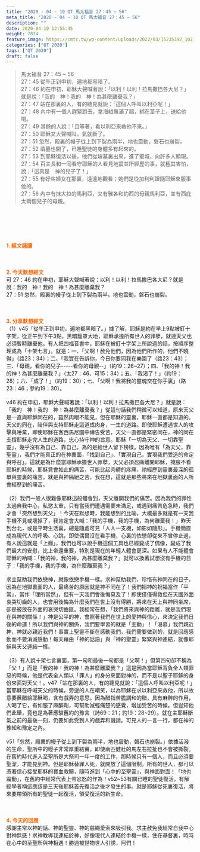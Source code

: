 ```yaml
---
title: "2020 - 04 - 10 QT 馬太福音 27：45 ~ 56"
meta_title: "2020 - 04 - 10 QT 馬太福音 27：45 ~ 56"
description: ""
date: 2020-04-10 12:55:45
weight: 7874
feature_image: https://cmtc.tw/wp-content/uploads/2022/03/15235392_10211799862337740_180693556567566654_o-1.webp
categories: ["QT 2020"]
tags: ["QT 2020"]
draft: false
---
```


<blockquote>馬太福音 27：45 ~ 56<br />
27：45 從午正到申初，遍地都黑暗了。<br />
27：46 約在申初，耶穌大聲喊著說：「以利！以利！拉馬撒巴各大尼？」就是說：「我的　神！我的　神！為甚麼離棄我？」<br />
27：47 站在那裏的人，有的聽見就說：「這個人呼叫以利亞呢！」<br />
27：48 內中有一個人趕緊跑去，拿海絨蘸滿了醋，綁在葦子上，送給他喝。<br />
27：49 其餘的人說：「且等著，看以利亞來救他不來。」<br />
27：50 耶穌又大聲喊叫，氣就斷了。<br />
27：51 忽然，殿裏的幔子從上到下裂為兩半，地也震動，磐石也崩裂，<br />
27：52 墳墓也開了，已睡聖徒的身體多有起來的。<br />
27：53 到耶穌復活以後，他們從墳墓裏出來，進了聖城，向許多人顯現。<br />
27：54 百夫長和一同看守耶穌的人看見地震並所經歷的事，就極其害怕，說：「這真是　神的兒子了！」<br />
27：55 有好些婦女在那裏，遠遠地觀看；她們是從加利利跟隨耶穌來服事他的。<br />
27：56 內中有抹大拉的馬利亞，又有雅各和約西的母親馬利亞，並有西庇太兩個兒子的母親。</blockquote><br />
&nbsp;<br />
<br />
&nbsp;<br />
<br />
<span style="color: #ff6600;"><strong>1. </strong><strong>經文誦讀</strong></span><br />
<br />
<span style="color: #ff6600;"><strong> </strong></span><br />
<br />
<span style="color: #ff6600;"><strong>2. 今天默想</strong><strong>經文<br />
</strong></span>可 27：46 約在申初，耶穌大聲喊著說：以利！以利！拉馬撒巴各大尼？就是說：我的　神！我的　神！為甚麼離棄我？<br />
27：51 忽然，殿裏的幔子從上到下裂為兩半，地也震動，磐石也崩裂。<br />
<br />
&nbsp;<br />
<br />
<span style="color: #ff6600;"><strong>3. 分享默想經文<br />
</strong></span>（1）v45「從午正到申初，遍地都黑暗了。」據了解，耶穌是約在早上9點被釘十字架，從正午到下午3點，黑暗籠罩大地，耶穌承擔所有世人的罪孽，就連天父也必須暫時離棄他。有人把四福音書中，耶穌在被釘十字架上所說過的話，按順序整理成為「十架七言」。就是：一、「父啊！赦免他們，因為他們所作的，他們不曉得」（路23：34）；二、「我實在告訴你，今日你要同我在樂園了（路23：43）；三、「母親，看你的兒子-----看你的母親--」（約19：26~27）；四、「我的神！我的神！為甚麼離棄我？」（太27：46、可15：34）；五、「我渴了！」（約19：28）；六、「成了！」（約19：30）；七、「父啊！我將我的靈魂交在你手裏」（路23：46；參約19：30）。<br />
<br />
v46 約在申初，耶穌大聲喊著說：「以利！以利！拉馬撒巴各大尼？」就是說：「我的　神！我的　神！為甚麼離棄我？」從這句話我們稍微可以知道，原來天父是一直與耶穌同在的，雖然肉眼不能見，但在耶穌的靈裏，耶穌一直都是知道的。天父的同在，陪伴與支持耶穌走這道成肉身，一生的道路。即使耶穌遭遇世人的攻擊與唾棄，即使耶穌在客西馬尼園中禱告受苦，天父一直都是緊密同在，神的同在支撐耶穌走完人生的道路，忠心持守神的旨意。耶穌「一切為天父、一切靠聖靈」，幾乎沒有為自己、靠自己，為的是給世人留下榜樣。因為唯有「為天父，靠聖靈」，我們才能真正的在神裏面，「找到自己」、「實現自己，實現我們受造的命定與呼召」。這就是為什麼當耶穌承擔世人罪孽，天父必須忍痛離開耶穌，掩臉不看耶穌的時候，耶穌竟會如此的痛苦，可能比起肉體的疼痛，祂經歷到靈裏最深的孤單與靈裏的痛苦，就是與神隔絕之苦，我在想，這就是那些將來在地獄裏面的人所會經歷到的痛苦。<br />
<br />
（2）我們一般人很難像耶穌這般體會到，天父離開我們的痛苦。因為我們的罪性太過自我中心，私慾太重，只有當我們遭遇需要未滿足，或遇到痛苦危急時，我們才會「突然想到天父」！今天在默想時，我能想到的比喻，大概最多就是有一天我手機不見或壞掉了，我肯定會大喊：「我的手機，我的手機，為何離棄我！」昨天到台北，或是平時生活裏，總是隨處可見「人人一支機，如影如隨形」。手機簡直成為現代人的呼吸、心跳，即使偶爾沒在看手機，心裏的依戀卻從來不曾停止過，有人說這就是「上癮」，我們也可以說手機這個工具也已經變成了偶像，變成了我們最大的安慰，比上帝還重要，特別是現在的年輕人體會更深。如果有人不能體會耶穌的吶喊：「我的神，我的神，為甚麼離棄我？」就可以換著試想沒有手機的日子：「我的手機，我的手機，為什麼離棄我？」<br />
<br />
求主幫助我們依戀神，就像依戀手機一樣。求神幫助我們，珍惜有神同在的日子，因為在地獄裏面的人，最痛苦的原因就是神不同在了！我們把神的祝福當作「平常」，當作「理所當然」，但有一天我們會後悔莫及了！即使僅僅得救但在天國外面哀哭切齒的人，也會用後悔為什麼我們在世上沒有得勝，將來在天上與神同坐席，卻是被放在外面的哀哭切齒區。我經常在想，「我們將來與神的距離，就是我們現在與神的關係！」神是公平的神，會照著我們在世上的愛神與信心，來決定我們日後的命運！所以我們與神的關係，我們要學習的就是「主動」！「渴慕」我們親近神，神就必親近我們！事實上聖靈不斷在感動我們，我們需要做到的，就是回應感動而不要消滅感動！每天藉由「神的話語」與「神的聖靈」緊緊與神連結，就像耶穌與天父連結一樣。<br />
<br />
（3）有人說十架七言裏面，第一句和最後一句都是「父啊！」但第四句卻不稱為「父！」而是「我的神！我的神！為甚麼離棄我？」這是因為當耶穌背負全人類罪惡的時候，他是代表全人類以「罪人」的身分來面對神的，而不是以聖子耶穌的身份來面對天父！。v47「站在那裏的人，有的聽見就說：「這個人呼叫以利亞呢！」當耶穌在呼喊天父的時候，旁邊的人在嘲笑，以為耶穌在求以利亞來救他，所以故意要蘸醋給耶穌喝，含有戲弄的意思。因為醋指苦膽調和的醋，具有麻醉的作用，人喝了它，有如服了麻醉劑，可幫助減輕痛楚的感覺，增加受苦的時候。但豈知他們此舉，竟也是為著應驗舊約的豫言（詩69：21；約19：28~29）。就在主耶穌斷氣之前的最後一刻，仍要如此受到人的戲弄和譏誚。可見人的一言一行，都在神的豫知和豫定之內。<br />
<br />
v51「忽然，殿裏的幔子從上到下裂為兩半，地也震動，磐石也崩裂。」依據活潑的生命，聖所中的幔子非常厚重結實，即使兩匹健壯的馬左右拉扯也不會被撕裂。在舊約時代進入至聖所是大祭司一年一度的工作，那時候只有一個人，而且必須要聖潔，才能見到神。但是耶穌替罪人死，就開放了這個限制，所有的世人，都可以憑著信心接受耶穌的寶血救贖，隨時進到「心中的至聖靈」，與神面對面！「地也震動」，在舊約中經常代表上帝忿怒的作為！v52~53有關已睡的聖徒復活，有解經學者稱這應該是三天後耶穌首先復活之後才發生的事。就是耶穌從死裏復活，將來要帶領所有的聖徒一起復活，領受復活的新生命。<br />
<br />
<span style="color: #ff6600;"><strong> </strong></span><br />
<br />
<span style="color: #ff6600;"><strong>4. 今天的回應<br />
</strong></span>感謝主常以神的話、神的聖靈、神的慈繩愛索來吸引我。求主赦免我經常自我中心對神無感！求神教導我連結於神，好像現代人連結於手機一樣，住在基督裏，時時在心中的至聖所與神相遇！勝過被世物世人引誘，阿們！
        